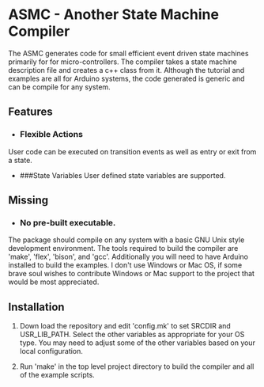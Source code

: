 
# ASMC - Another State Machine Compiler

  The ASMC generates code for small efficient 
event driven state machines
  primarily for for micro-controllers. The compiler takes a state machine
  description file and creates a c++ class from it. Although the tutorial
  and examples are all for Arduino systems, the code generated is generic
  and can be compile for any system.

## Features

- ### Flexible Actions
User code can be executed on transition events as well as entry or exit
from a state.

- ###State Variables
User defined state variables are supported.

## Missing

- ### No pre-built executable.
The package should compile on any system with a basic GNU Unix style
development environment. The tools required to build the compiler are 'make',
'flex', 'bison', and 'gcc'. Additionally you will need to have Arduino
installed to build the examples. I don't use Windows or Mac OS, if some
brave soul wishes to contribute Windows or Mac support to the project that
would be most appreciated.

## Installation

1) Down load the repository and edit 'config.mk' to set SRCDIR and
USR_LIB_PATH. Select the other variables as appropriate for your OS type. 
You may need to adjust some of the other variables based on your
local configuration.

2) Run 'make' in the top level project directory to build the compiler and
all of the example scripts.


